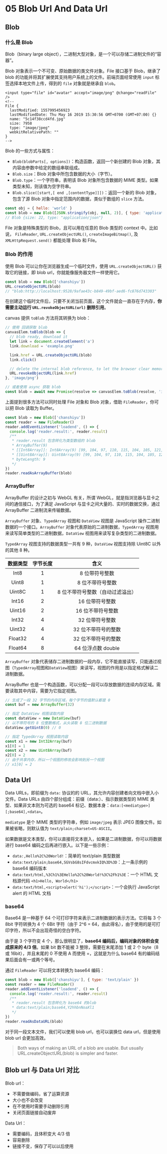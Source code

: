 # 05 Blob Url And Data Url

## Blob

### 什么是 Blob

Blob（binary large object），二进制大型对象，是一个可以存储二进制文件的“容器”。

Blob 对象表示一个不可变、原始数据的类文件对象。File 接口基于 Blob，继承了 blob 的功能并将其扩展使其支持用户系统上的文件。前端页面经常使用 `input` 标签选择本地文件上传，得到的 `file` 对象就是继承自 `blob`。

```markup
<input type="file" id="avatar" accept="image/png" @change="readFile" />
<!--
File {
  lastModified: 1557995456923
  lastModifiedDate: Thu May 16 2019 15:30:56 GMT+0700 (GMT+07:00) {}
  name: "5c14f38ccd4fd.jpg"
  size: 7958
  type: "image/jpeg"
  webkitRelativePath: ""
}
-->
```

Blob 的一些方式与属性：

* `Blob(blobParts[, options])`：构造函数，返回一个新创建的 Blob 对象，其内容由参数中给定的数组串联组成。
* `Blob.size`：Blob 对象中所包含数据的大小（字节）。
* `Blob.type`：一个字符串，表明该 Blob 对象所包含数据的 MIME 类型。如果类型未知，则该值为空字符串。
* `Blob.slice([start,[ end ,[contentType]]])`：返回一个新的 Blob 对象，包含了源 Blob 对象中指定范围内的数据，类似于数组的 `slice` 方法。

```javascript
const obj = { hello: 'world' }
const blob = new Blob([JSON.stringify(obj, null, 2)], { type: 'application/json' })
// Blob {size: 22, type: "application/json"}
```

File 对象是特殊类型的 Blob，且可以用在任意的 Blob 类型的 context 中。比如说， `FileReader`, `URL.createObjectURL()`, `createImageBitmap()`, 及 `XMLHttpRequest.send()` 都能处理 Blob 和 File。

### Blob 的作用

使用 Blob 可以让你在浏览器生成一个临时文件，使用 `URL.createObjectURL()` 获取它的链接，即 blob url，你就能像服务器文件一样使用它。

```javascript
const blob = new Blob(['chanshiyu'])
URL.createObjectURL(blob)
// "blob:http://localhost:9528/9afae43c-b849-49bf-aed6-fc876d743303"
```

在创建这个临时文件后，只要不关闭当前页面，这个文件就会一直存在于内存，**你需要主动运行 `URL.revokeObjectURL(url)` 删除引用**。

canvas 提供 `toBlob` 方法将其转换为 blob：

```javascript
// 使用 回调获取 blob
canvasElem.toBlob(blob => {
  // blob ready, download it
  let link = document.createElement('a')
  link.download = 'example.png'

  link.href = URL.createObjectURL(blob)
  link.click()

  // delete the internal blob reference, to let the browser clear memory from it
  URL.revokeObjectURL(link.href)
}, 'image/png')

// 或者使用 async 获取 blob
const blob = await new Promise(resolve => canvasElem.toBlob(resolve, 'image/png'))
```

上面提到很多方法可以同时处理 File 对象和 Blob 对象，借助 `FileReader`，你可以把 Blob 读取为 Buffer。

```javascript
const blob = new Blob(['chanshiyu'])
const reader = new FileReader()
reader.addEventListener('loadend', () => {
  console.log('reader.result:', reader.result)
  /**
   * reader.result 包含转化为类型数组的 blob
   * ArrayBuffer(9)
   * [[Int8Array]]: Int8Array(9) [99, 104, 97, 110, 115, 104, 105, 121, 117]
   * [[Uint8Array]]: Uint8Array(9) [99, 104, 97, 110, 115, 104, 105, 121, 117]
   * byteLength: 9
   */
})
reader.readAsArrayBuffer(blob)
```

### ArrayBuffer

ArrayBuffer 的设计之初与 WebGL 有关，所谓 WebGL，就是指浏览器与显卡之间的通信接口，为了满足 JavaScript 与显卡之间大量的、实时的数据交换，通过 ArrayBuffer 二进制流来传输数据。

`ArrayBuffer` 对象、`TypedArray` 视图和 `DataView` 视图是 JavaScript 操作二进制数据的一个接口。`ArrayBuffer` 对象代表原始的二进制数据，`TypedArray` 视图用来读写简单类型的二进制数据，`DataView` 视图用来读写复杂类型的二进制数据。

`TypedArray` 视图支持的数据类型一共有 9 种，`DataView` 视图支持除 Uint8C 以外的其他 8 种。

| 数据类型 | 字节长度 | 含义 |
| :---: | :---: | :---: |
| Int8 | 1 | 8 位带符号整数 |
| Uint8 | 1 | 8 位不带符号整数 |
| Uint8C | 1 | 8 位不带符号整数（自动过滤溢出） |
| Int16 | 2 | 16 位带符号整数 |
| Uint16 | 2 | 16 位不带符号整数 |
| Int32 | 4 | 32 位带符号整数 |
| Uint32 | 4 | 32 位不带符号的整数 |
| Float32 | 4 | 32 位不带符号的整数 |
| Float64 | 8 | 64 位浮点数 double |

`ArrayBuffer` 对象代表储存二进制数据的一段内存，它不能直接读写，只能通过视图（`TypedArray`视图和`DataView`视图）来读写，视图的作用是以指定格式解读二进制数据。

ArrayBuffer 也是一个构造函数，可以分配一段可以存放数据的连续内存区域。需要读取其中内容，需要为它指定视图。

```javascript
// 生成了一段 32 字节的内存区域，每个字节的值默认都是 0
const buf = new ArrayBuffer(32)

// 指定 DataView 视图读取内容
const dataView = new DataView(buf)
// 以不带符号的 8 位整数格式，从头读取 8 位二进制数据
dataView.getUint8(0) // 0

// 指定 TypedArray 视图读取内容
const x1 = new Int32Array(buf)
x1[0] = 1
const x2 = new Uint8Array(buf)
x2[0] = 2
// 由于共享内存，所以一个视图的修改会影响到另一个视图
// x1[0] = 2
```

## Data Url

Data URLs，即前缀为 `data:` 协议的的 URL，其允许内容创建者向文档中嵌入小文件。Data URLs 由四个部分组成：前缀（data:）、指示数据类型的 MIME 类型、如果非文本则为可选的 base64 标记、数据本身：`data:[<mediatype>][;base64],<data>`。

`mediatype` 是个 MIME 类型的字符串，例如 `image/jpeg` 表示 JPEG 图像文件。如果被省略，则默认值为 `text/plain;charset=US-ASCII`。

如果数据是文本类型，你可以直接将文本嵌入，如果是二进制数据，你可以将数据进行 base64 编码之后再进行嵌入。以下是一些示例：

* `data:,Hello%2C%20World!`：简单的 text/plain 类型数据
* `data:text/plain;base64,SGVsbG8sIFdvcmxkIQ%3D%3D`：上一条示例的 base64 编码版本
* `data:text/html,%3Ch1%3EHello%2C%20World!%3C%2Fh1%3E`：一个 HTML 文档源代码 `<h1>Hello, World</h1>`
* `data:text/html,<script>alert('hi');</script>`：一个会执行 JavaScript alert 的 HTML 文档

### base64

Base64 是一种基于 64 个可打印字符来表示二进制数据的表示方法。它将每 3 个 8bit 字符转换为 4 个 6Bit 字符（由于 2^6 = 64，由此得名），由于使用的是可打印字符，所以不会出现奇怪的空白字符。

由于是 3 个字符变 4 个，那么很明显了，**base64 编码后，编码对象的体积会变成原来的 4/3 倍**。如果 bit 数不能被 3 整除，需要在末尾添加 1 或 2 个 byte（8 或 16bit），并且末尾的 0 不使用 A 而使用 =，这就是为什么 base64 有的编码结果后面会有一或两个等号。

通过 `FileReader` 可以将文本转换为 base64 编码：

```javascript
const blob = new Blob(['chanshiyu'], { type: 'text/plain' })
const reader = new FileReader()
reader.addEventListener('loadend', () => {
  console.log('reader.result:', reader.result)
  /**
   * reader.result 包含转化为 base64 的blob
   * data:text/plain;base64,Y2hhbnNoaXl1
   */
})
reader.readAsDataURL(blob)
```

对于同一段文本文件，我们可以使用 blob url，也可以装换位 data url，但是使用 blob url 会更加高效。

> Both ways of making an URL of a blob are usable. But usually URL.createObjectURL\(blob\) is simpler and faster.

## Blob url 与 Data Url 对比

Blob url：

* 不需要做编码，省了运算资源
* 大小也不会改变
* 在不使用时需要手动删除引用
* 关闭页面链接自动废弃

Data Url：

* 需要编码，且体积变大 4/3 倍
* 容易删除
* 链接不变，保存了可以以后使用

